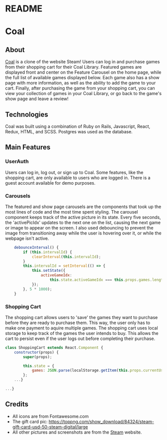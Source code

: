 # README

# Coal

## About

[Coal](https://coal-powered.herokuapp.com/#/) is a clone of the website Steam! Users can log in and purchase games from their shopping cart for their Coal Library. Featured games are displayed front and center on the Feature Carousel on the home page, while the full list of available games displayed below. Each game also has a show page with more information, as well as the ability to add the game to your cart. Finally, after purchasing the game from your shopping cart, you can view your collection of games in your Coal Library, or go back to the game's show page and leave a review!

## Technologies

Coal was built using a combination of Ruby on Rails, Javascript, React, Redux, HTML, and SCSS. Postgres was used as the database.

## Main Features

### UserAuth

Users can log in, log out, or sign up to Coal. Some features, like the shopping cart, are only available to users who are logged in. There is a guest account available for demo purposes.

### Carousels

The featured and show page carousels are the components that took up the most lines of code and the most time spent styling. The carousel component keeps track of the active picture in its state. Every five seconds, the 'activePicIdx' updates to the next one on the list, causing the next game or image to appear on the screen. I also used debouncing to prevent the image from transitioning away while the user is hovering over it, or while the webpage isn't active.

```javascript
    debounceInterval() {
        if (this.intervalId) {
            clearInterval(this.intervalId);
        }
        this.intervalId = setInterval(() => {
            this.setState({
                activeGameIdx:
                    this.state.activeGameIdx === this.props.games.length - 1 ? 0 : this.state.activeGameIdx + 1,
            });
        }, 5 * 1000);
    }
```

### Shopping Cart

The shopping cart allows users to 'save' the games they want to purchase before they are ready to purchase them. This way, the user only has to make one payment to aquire multiple games. The shopping cart uses local storage to keep track of the games the user intends to buy. This allows the cart to persist even if the user logs out before completing their purchase.

```javascript
class ShoppingCart extends React.Component {
    constructor(props) {
        super(props);

        this.state = {
            games: JSON.parse(localStorage.getItem(this.props.currentUserId)),
        };
    ...}

...}

```

## Credits

-   All icons are from Fontawesome.com
-   The gift card pic: https://toppng.com/show_download/84324/steam-gift-card-usd-50-steam-digital/large
-   All other pictures and screenshots are from the [Steam](https://store.steampowered.com/) website. 
